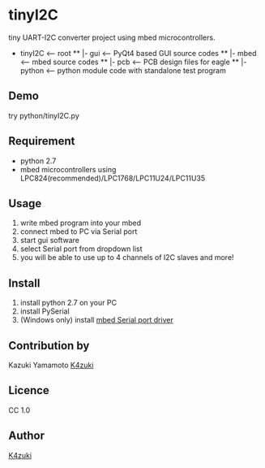 tinyI2C
=======

tiny UART-I2C converter project using mbed microcontrollers.

* tinyI2C       <-- root
** |- gui       <-- PyQt4 based GUI source codes
** |- mbed      <-- mbed source codes
** |- pcb       <-- PCB design files for eagle
** |- python    <-- python module code with standalone test program

## Demo
  try python/tinyI2C.py

## Requirement
* python 2.7
* mbed microcontrollers using LPC824(recommended)/LPC1768/LPC11U24/LPC11U35

## Usage
1. write mbed program into your mbed
2. connect mbed to PC via Serial port
3. start gui software
4. select Serial port from dropdown list
5. you will be able to use up to 4 channels of I2C slaves and more!

## Install
1. install python 2.7 on your PC
2. install PySerial
3. (Windows only) install [mbed Serial port driver]()

## Contribution by
Kazuki Yamamoto [K4zuki](https://github.com/K4zuki)

## Licence
CC 1.0

## Author

[K4zuki](https://github.com/K4zuki)


